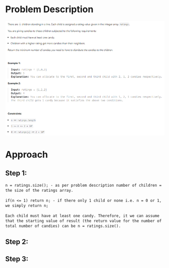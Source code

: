 # Problem Description
![Problem Description](assets/problem_description.bmp)

# Approach
## Step 1:
    n = ratings.size(); - as per problem description number of children = the size of the ratings array.
    
    if(n <= 1) return n; - if there only 1 child or none i.e. n = 0 or 1, we simply return n;

    Each child must have at least one candy. Therefore, it we can assume that the starting value of result (the return value for the number of total number of candies) can be n = ratings.size().
## Step 2:
    
## Step 3:
